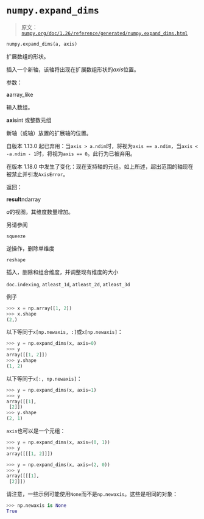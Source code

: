 # `numpy.expand_dims`

> 原文：[`numpy.org/doc/1.26/reference/generated/numpy.expand_dims.html`](https://numpy.org/doc/1.26/reference/generated/numpy.expand_dims.html)

```py
numpy.expand_dims(a, axis)
```

扩展数组的形状。

插入一个新轴，该轴将出现在扩展数组形状的*axis*位置。

参数：

**a**array_like

输入数组。

**axis**int 或整数元组

新轴（或轴）放置的扩展轴的位置。

自版本 1.13.0 起已弃用：当`axis > a.ndim`时，将视为`axis == a.ndim`，当`axis < -a.ndim - 1`时，将视为`axis == 0`。此行为已被弃用。

在版本 1.18.0 中发生了变化：现在支持轴的元组。如上所述，超出范围的轴现在被禁止并引发`AxisError`。

返回：

**result**ndarray

*a*的视图，其维度数量增加。

另请参阅

`squeeze`

逆操作，删除单维度

`reshape`

插入，删除和组合维度，并调整现有维度的大小

`doc.indexing`, `atleast_1d`, `atleast_2d`, `atleast_3d`

例子

```py
>>> x = np.array([1, 2])
>>> x.shape
(2,) 
```

以下等同于`x[np.newaxis, :]`或`x[np.newaxis]`：

```py
>>> y = np.expand_dims(x, axis=0)
>>> y
array([[1, 2]])
>>> y.shape
(1, 2) 
```

以下等同于`x[:, np.newaxis]`：

```py
>>> y = np.expand_dims(x, axis=1)
>>> y
array([[1],
 [2]])
>>> y.shape
(2, 1) 
```

`axis`也可以是一个元组：

```py
>>> y = np.expand_dims(x, axis=(0, 1))
>>> y
array([[[1, 2]]]) 
```

```py
>>> y = np.expand_dims(x, axis=(2, 0))
>>> y
array([[[1],
 [2]]]) 
```

请注意，一些示例可能使用`None`而不是`np.newaxis`。这些是相同的对象：

```py
>>> np.newaxis is None
True 
```
